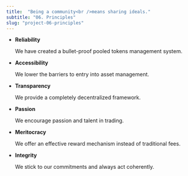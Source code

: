 ```yaml
---
title:  "Being a community<br />means sharing ideals."
subtitle: "06. Principles"
slug: "project-06-principles"
---
```


- **Reliability**

  We have created a bullet-proof pooled tokens management system.

- **Accessibility**

  We lower the barriers to entry into asset management.

- **Transparency**

  We provide a completely decentralized framework.

- **Passion**

  We encourage passion and talent in trading.

- **Meritocracy**

  We offer an effective reward mechanism instead of traditional fees.

- **Integrity**

  We stick to our commitments and always act coherently.
